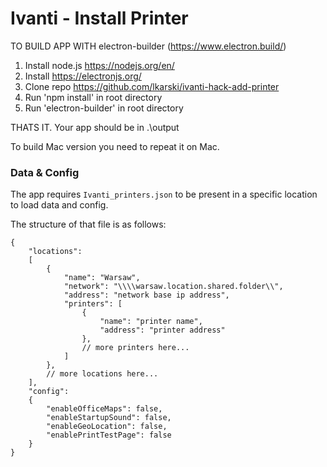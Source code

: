 # Ivanti - Install Printer

TO BUILD APP WITH electron-builder (https://www.electron.build/)

1. Install node.js https://nodejs.org/en/
2. Install https://electronjs.org/
3. Clone repo https://github.com/lkarski/ivanti-hack-add-printer
4. Run 'npm install' in root directory
5. Run 'electron-builder' in root directory

THATS IT.
Your app should be in .\output

To build Mac version you need to repeat it on Mac.


### Data & Config 

The app requires `Ivanti_printers.json` to be present in a specific location to
load data and config.

The structure of that file is as follows:
```
{
    "locations": 
    [
        {
            "name": "Warsaw",
            "network": "\\\\warsaw.location.shared.folder\\",
            "address": "network base ip address",
            "printers": [
                {
                    "name": "printer name",
                    "address": "printer address"
                },
                // more printers here...
            ]
        },
        // more locations here...
    ],
    "config":
    {
        "enableOfficeMaps": false,
        "enableStartupSound": false,
        "enableGeoLocation": false,
        "enablePrintTestPage": false
    }
}
```
